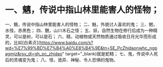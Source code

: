 # 一、魑，传说中指山林里能害人的怪物；
一、魑，传说中指山林里能害人的怪物；
二、魅，外貌讨人喜欢的鬼；
三、魍，水怪，赤黑色；
四、魉，山川木石之怪；
五、妖，自然生物在修行后成为一种精灵，可以是树，可以是石；
六、精，动植物或天然物质通过吸收日月光华而形成的，比如[白素贞](https://www.baidu.com/s?wd=%E7%99%BD%E7%B4%A0%E8%B4%9E&tn=SE_PcZhidaonwhc_ngpagmjz&rsv_dl=gh_pc_zhidao" target="_blank)就是蛇精；
七、鬼，传说中人死后的灵魂变为鬼；
八、怪，诡异、神秘、令人恐惧的鬼物。